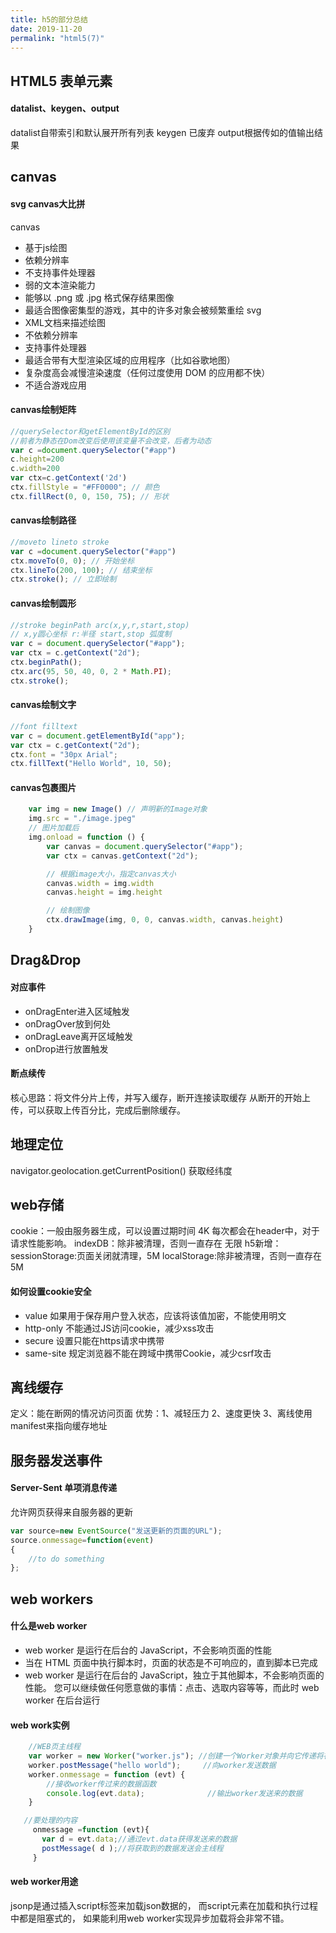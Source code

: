 ```yaml
---
title: h5的部分总结
date: 2019-11-20
permalink: "html5(7)"
---
```

## HTML5 表单元素
#### datalist、keygen、output
datalist自带索引和默认展开所有列表
keygen 已废弃
output根据传如的值输出结果
## canvas
#### svg canvas大比拼
canvas
* 基于js绘图
* 依赖分辨率
* 不支持事件处理器
* 弱的文本渲染能力
* 能够以 .png 或 .jpg 格式保存结果图像
* 最适合图像密集型的游戏，其中的许多对象会被频繁重绘
svg
* XML文档来描述绘图
* 不依赖分辨率
* 支持事件处理器
* 最适合带有大型渲染区域的应用程序（比如谷歌地图）
* 复杂度高会减慢渲染速度（任何过度使用 DOM 的应用都不快）
* 不适合游戏应用
#### canvas绘制矩阵
```javascript
//querySelector和getElementById的区别
//前者为静态在Dom改变后使用该变量不会改变，后者为动态
var c =document.querySelector("#app")
c.height=200
c.width=200
var ctx=c.getContext('2d')
ctx.fillStyle = "#FF0000"; // 颜色
ctx.fillRect(0, 0, 150, 75); // 形状
```
#### canvas绘制路径
```javascript
//moveto lineto stroke
var c =document.querySelector("#app")
ctx.moveTo(0, 0); // 开始坐标
ctx.lineTo(200, 100); // 结束坐标
ctx.stroke(); // 立即绘制
```
#### canvas绘制圆形
```javascript
//stroke beginPath arc(x,y,r,start,stop)
// x,y圆心坐标 r:半径 start,stop 弧度制
var c = document.querySelector("#app");
var ctx = c.getContext("2d");
ctx.beginPath();
ctx.arc(95, 50, 40, 0, 2 * Math.PI);
ctx.stroke();
```
#### canvas绘制文字
```javascript
//font filltext
var c = document.getElementById("app");
var ctx = c.getContext("2d");
ctx.font = "30px Arial";
ctx.fillText("Hello World", 10, 50);
```
#### canvas包裹图片
```javascript
    var img = new Image() // 声明新的Image对象
    img.src = "./image.jpeg"
    // 图片加载后
    img.onload = function () {
        var canvas = document.querySelector("#app");
        var ctx = canvas.getContext("2d");

        // 根据image大小，指定canvas大小
        canvas.width = img.width
        canvas.height = img.height

        // 绘制图像
        ctx.drawImage(img, 0, 0, canvas.width, canvas.height)
    }
```
## Drag&Drop
#### 对应事件
* onDragEnter进入区域触发
* onDragOver放到何处
* onDragLeave离开区域触发
* onDrop进行放置触发
#### 断点续传
核心思路：将文件分片上传，并写入缓存，断开连接读取缓存
从断开的开始上传，可以获取上传百分比，完成后删除缓存。

## 地理定位
navigator.geolocation.getCurrentPosition()
获取经纬度
## web存储
cookie：一般由服务器生成，可以设置过期时间 4K
每次都会在header中，对于请求性能影响。
indexDB：除非被清理，否则一直存在 无限
h5新增：
sessionStorage:页面关闭就清理，5M
localStorage:除非被清理，否则一直存在 5M
#### 如何设置cookie安全
* value 如果用于保存用户登入状态，应该将该值加密，不能使用明文
* http-only 不能通过JS访问cookie，减少xss攻击
* secure 设置只能在https请求中携带
* same-site 规定浏览器不能在跨域中携带Cookie，减少csrf攻击

## 离线缓存
定义：能在断网的情况访问页面
优势：1、减轻压力 2、速度更快 3、离线使用
manifest来指向缓存地址
## 服务器发送事件
#### Server-Sent 单项消息传递
允许网页获得来自服务器的更新
```javascript
var source=new EventSource("发送更新的页面的URL");
source.onmessage=function(event)
{
	//to do something
};
```

## web workers
#### 什么是web worker
* web worker 是运行在后台的 JavaScript，不会影响页面的性能
* 当在 HTML 页面中执行脚本时，页面的状态是不可响应的，直到脚本已完成
* web worker 是运行在后台的 JavaScript，独立于其他脚本，不会影响页面的性能。
您可以继续做任何愿意做的事情：点击、选取内容等等，而此时 web worker 在后台运行
#### web work实例
```javascript
    //WEB页主线程
    var worker = new Worker("worker.js"); //创建一个Worker对象并向它传递将在新线程中执行的脚本的URL
    worker.postMessage("hello world");     //向worker发送数据
    worker.onmessage = function (evt) {
        //接收worker传过来的数据函数
        console.log(evt.data);              //输出worker发送来的数据
    }
```
```javascript
   //要处理的内容
     onmessage =function (evt){
       var d = evt.data;//通过evt.data获得发送来的数据
       postMessage( d );//将获取到的数据发送会主线程
     }

```
#### web worker用途
jsonp是通过插入script标签来加载json数据的，
而script元素在加载和执行过程中都是阻塞式的，
如果能利用web worker实现异步加载将会非常不错。
